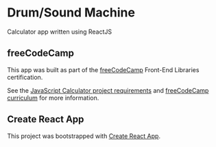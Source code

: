# Drum/Sound Machine

Calculator app written using ReactJS

## freeCodeCamp

This app was built as part of the [freeCodeCamp](https://freecodecamp.org) Front-End Libraries certification.

See the [JavaScript Calculator project requirements](https://learn.freecodecamp.org/front-end-libraries/front-end-libraries-projects/build-a-javascript-calculator) and [freeCodeCamp curriculum](https://learn.freecodecamp.org/) for more information.

## Create React App

This project was bootstrapped with [Create React App](https://github.com/facebook/create-react-app).
